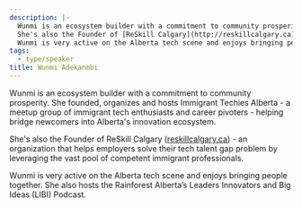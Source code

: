 ```yaml
---
description: |-
  Wunmi is an ecosystem builder with a commitment to community prosperity. She founded, organizes and hosts Immigrant Techies Alberta - a meetup group of immigrant tech enthusiasts and career pivoters - helping bridge newcomers into Alberta's innovation ecosystem.
  She's also the Founder of [ReSkill Calgary](http://reskillcalgary.ca)) - an organization that helps employers solve their tech talent gap problem by leveraging the vast pool of competent immigrant professionals.
  Wunmi is very active on the Alberta tech scene and enjoys bringing people together. She also hosts the Rainforest Alberta’s Leaders Innovators and Big Ideas (LIBI) Podcast.
tags:
  - type/speaker
title: Wunmi Adekanmbi
---
```

Wunmi is an ecosystem builder with a commitment to community prosperity. She founded, organizes and hosts Immigrant Techies Alberta - a meetup group of immigrant tech enthusiasts and career pivoters - helping bridge newcomers into Alberta's innovation ecosystem.

She's also the Founder of ReSkill Calgary ([reskillcalgary.ca](http://reskillcalgary.ca)) - an organization that helps employers solve their tech talent gap problem by leveraging the vast pool of competent immigrant professionals.

Wunmi is very active on the Alberta tech scene and enjoys bringing people together. She also hosts the Rainforest Alberta’s Leaders Innovators and Big Ideas (LIBI) Podcast.